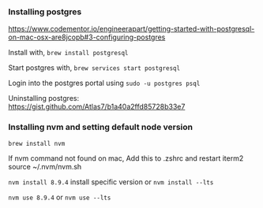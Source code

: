 
### Installing postgres
https://www.codementor.io/engineerapart/getting-started-with-postgresql-on-mac-osx-are8jcopb#3-configuring-postgres

Install with, `brew install postgresql`

Start postgres with, `brew services start postgresql`

Login into the postgres portal using `sudo -u postgres psql`

Uninstalling postgres: https://gist.github.com/Atlas7/b1a40a2ffd85728b33e7


### Installing nvm and setting default node version

`brew install nvm`

If nvm command not found on mac, Add this to .zshrc and restart iterm2
source ~/.nvm/nvm.sh

`nvm install 8.9.4` install specific version or `nvm install --lts`

`nvm use 8.9.4` or `nvm use --lts`
